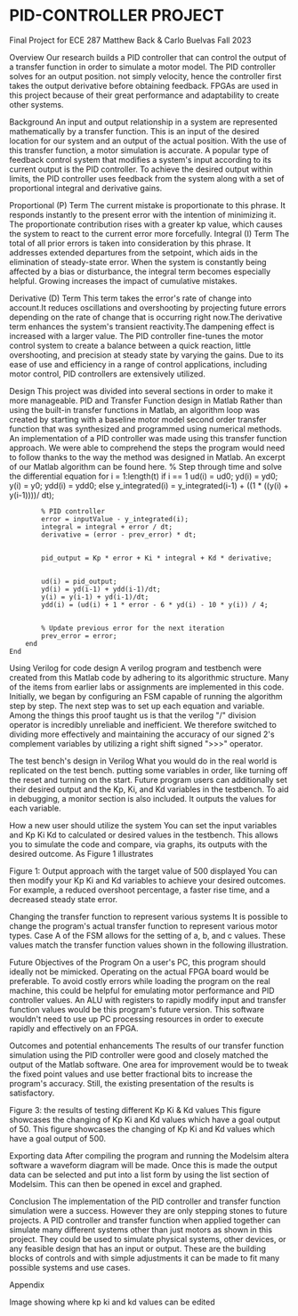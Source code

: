 # PID-CONTROLLER PROJECT
Final Project for ECE 287
Matthew Back & Carlo Buelvas
Fall 2023


Overview
Our research builds a PID controller that can control the output of a transfer function in order to simulate a motor model. The PID controller solves for an output position. not simply velocity, hence the controller first takes the output derivative before obtaining feedback. FPGAs are used in this project because of their great performance and adaptability to create other systems.


Background 
An input and output relationship in a system are represented mathematically by a transfer function. This is an input of the desired location for our system and an output of the actual position. With the use of this transfer function, a motor simulation is accurate. 
A popular type of feedback control system that modifies a system's input according to its current output is the PID controller. To achieve the desired output within limits, the PID controller uses feedback from the system along with a set of proportional integral and derivative gains. 


Proportional (P) Term
The current mistake is proportionate to this phrase. It responds instantly to the present error with the intention of minimizing it. The proportionate contribution rises with a greater kp value, which causes the system to react to the current error more forcefully.
Integral (I) Term 
The total of all prior errors is taken into consideration by this phrase. It addresses extended departures from the setpoint, which aids in the elimination of steady-state error. When the system is constantly being affected by a bias or disturbance, the integral term becomes especially helpful. Growing increases the impact of cumulative mistakes.




Derivative (D) Term 
This term takes the error's rate of change into account.It reduces oscillations and overshooting by projecting future errors depending on the rate of change that is occurring right now.The derivative term enhances the system's transient reactivity.The dampening effect is increased with a larger value. 
The PID controller fine-tunes the motor control system to create a balance between a quick reaction, little overshooting, and precision at steady state by varying the gains. Due to its ease of use and efficiency in a range of control applications, including motor control, PID controllers are extensively utilized.


Design
This project was divided into several sections in order to make it more manageable. 
PID and Transfer Function design in Matlab
Rather than using the built-in transfer functions in Matlab, an algorithm loop was created by starting with a baseline motor model second order transfer function that was synthesized and programmed using numerical methods. An implementation of a PID controller was made using this transfer function approach. We were able to comprehend the steps the program would need to follow thanks to the way the method was designed in Matlab. An excerpt of our Matlab algorithm can be found here.
% Step through time and solve the differential equation
    for i = 1:length(t)
        if i == 1
            ud(i) = ud0;
            yd(i) = yd0;
            y(i) = y0;
            ydd(i) = ydd0;
        else
            y_integrated(i) = y_integrated(i-1) + ((1 * ((y(i) + y(i-1))))/ dt);


            % PID controller
            error = inputValue - y_integrated(i);
            integral = integral + error / dt;
            derivative = (error - prev_error) * dt;


            pid_output = Kp * error + Ki * integral + Kd * derivative;


            ud(i) = pid_output;
            yd(i) = yd(i-1) + ydd(i-1)/dt;
            y(i) = y(i-1) + yd(i-1)/dt;
            ydd(i) = (ud(i) + 1 * error - 6 * yd(i) - 10 * y(i)) / 4;


            % Update previous error for the next iteration
            prev_error = error;
        end
    End


Using Verilog for code design
A verilog program and testbench were created from this Matlab code by adhering to its algorithmic structure. Many of the items from earlier labs or assignments are implemented in this code. Initially, we began by configuring an FSM capable of running the algorithm step by step. The next step was to set up each equation and variable. Among the things this proof taught us is that the verilog "/" division operator is incredibly unreliable and inefficient. We therefore switched to dividing more effectively and maintaining the accuracy of our signed 2's complement variables by utilizing a right shift signed ">>>" operator.


The test bench's design in Verilog
What you would do in the real world is replicated on the test bench. putting some variables in order, like turning off the reset and turning on the start. Future program users can additionally set their desired output and the Kp, Ki, and Kd variables in the testbench. To aid in debugging, a monitor section is also included. It outputs the values for each variable. 


How a new user should utilize the system
You can set the input variables and Kp Ki Kd to calculated or desired values in the testbench. This allows you to simulate the code and compare, via graphs, its outputs with the desired outcome. As Figure 1 illustrates



Figure 1: Output approach with the target value of 500 displayed
You can then modify your Kp Ki and Kd variables to achieve your desired outcomes. For example, a reduced overshoot percentage, a faster rise time, and a decreased steady state error. 


Changing the transfer function to represent various systems
It is possible to change the program's actual transfer function to represent various motor types. Case A of the FSM allows for the setting of a, b, and c values. These values match the transfer function values shown in the following illustration.



Future Objectives of the Program
On a user's PC, this program should ideally not be mimicked. Operating on the actual FPGA board would be preferable. To avoid costly errors while loading the program on the real machine, this could be helpful for emulating motor performance and PID controller values. An ALU with registers to rapidly modify input and transfer function values would be this program's future version. This software wouldn't need to use up PC processing resources in order to execute rapidly and effectively on an FPGA. 


Outcomes and potential enhancements
The results of our transfer function simulation using the PID controller were good and closely matched the output of the Matlab software. One area for improvement would be to tweak the fixed point values and use better fractional bits to increase the program's accuracy. Still, the existing presentation of the results is satisfactory. 






Figure 3: the results of testing different Kp Ki & Kd values 
This figure showcases the changing of Kp Ki and Kd values which have a goal output of 50.
This figure showcases the changing of Kp Ki and Kd values which have a goal output of 500. 


Exporting data
After compiling the program and running the Modelsim altera software a waveform diagram will be made. Once this is made the output data can be selected and put into a list form by using the list section of Modelsim. This can then be opened in excel and graphed. 


Conclusion
The implementation of the PID controller and transfer function simulation were a success. However they are only stepping stones to future projects. A PID controller and transfer function when applied together can simulate many different systems other than just motors as shown in this project. They could be used to simulate physical systems, other devices, or any feasible design that has an input or output. These are the building blocks of controls and with simple adjustments it can be made to fit many possible systems and use cases.


Appendix






Image showing where kp ki and kd values can be edited

